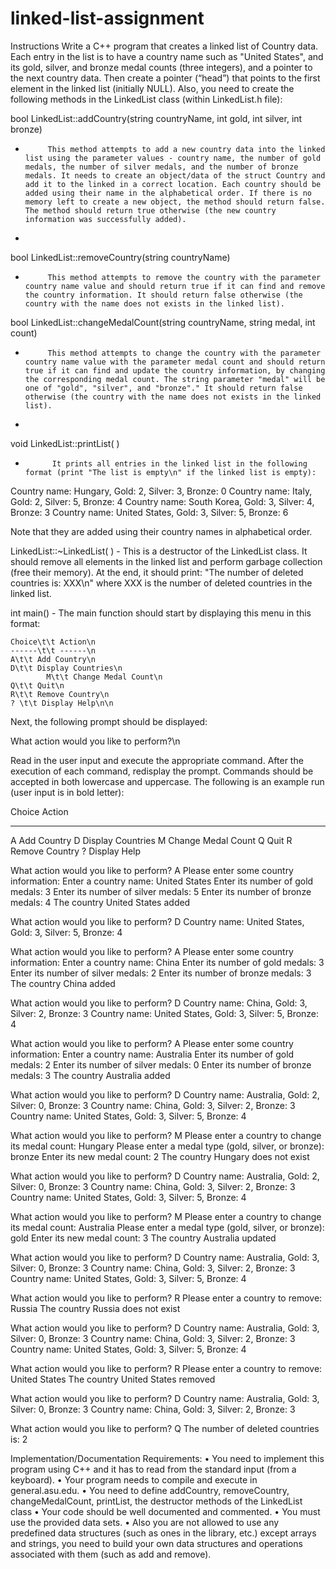 # linked-list-assignment

Instructions
Write a C++ program that creates a linked list of Country data. Each entry in the list is to have a country name such as "United States", and its gold, silver, and bronze medal counts (three integers), and a pointer to the next country data. Then create a pointer (“head”) that points to the first element in the linked list (initially NULL). Also, you need to create the following methods in the LinkedList class (within LinkedList.h file):
 
 
bool LinkedList::addCountry(string countryName, int gold, int silver, int bronze) 
-          This method attempts to add a new country data into the linked list using the parameter values - country name, the number of gold medals, the number of silver medals, and the number of bronze medals. It needs to create an object/data of the struct Country and add it to the linked in a correct location. Each country should be added using their name in the alphabetical order. If there is no memory left to create a new object, the method should return false. The method should return true otherwise (the new country information was successfully added). 
-          
bool LinkedList::removeCountry(string countryName) 
-          This method attempts to remove the country with the parameter country name value and should return true if it can find and remove the country information. It should return false otherwise (the country with the name does not exists in the linked list). 
bool LinkedList::changeMedalCount(string countryName, string medal, int count) 
-          This method attempts to change the country with the parameter country name value with the parameter medal count and should return true if it can find and update the country information, by changing the corresponding medal count. The string parameter "medal" will be one of "gold", "silver", and "bronze"." It should return false otherwise (the country with the name does not exists in the linked list). 
-          
void LinkedList::printList( )
-           It prints all entries in the linked list in the following format (print "The list is empty\n" if the linked list is empty):
Country name: Hungary, Gold: 2, Silver: 3, Bronze: 0 
Country name: Italy, Gold: 2, Silver: 5, Bronze: 4 
Country name: South Korea, Gold: 3, Silver: 4, Bronze: 3 
Country name: United States, Gold: 3, Silver: 5, Bronze: 6 

Note that they are added using their country names in alphabetical order. 
 
LinkedList::~LinkedList( ) 
	- This is a destructor of the LinkedList class. It should remove all elements in the linked list and perform garbage collection (free their memory). At the end, it should print: "The number of deleted countries is: XXX\n" where XXX is the number of deleted countries in the linked list. 
 
 
int main()
	- The main function should start by displaying this menu in this format:
 
	Choice\t\t Action\n
	------\t\t ------\n
	A\t\t Add Country\n
	D\t\t Display Countries\n
            M\t\t Change Medal Count\n
	Q\t\t Quit\n
	R\t\t Remove Country\n
	? \t\t Display Help\n\n
 
 
 
Next, the following prompt should be displayed:
 
What action would you like to perform?\n
 
Read in the user input and execute the appropriate command. After the execution of each command, redisplay the prompt. Commands should be accepted in both lowercase and uppercase. 
The following is an example run (user input is in bold letter): 


Choice Action 
------ ------ 
A Add Country 
D Display Countries 
M Change Medal Count 
Q Quit 
R Remove Country 
? Display Help 


What action would you like to perform? 
A
Please enter some country information: 
Enter a country name: 
United States
Enter its number of gold medals: 
3
Enter its number of silver medals: 
5
Enter its number of bronze medals: 
4
The country United States added 


What action would you like to perform? 
D
Country name: United States, Gold: 3, Silver: 5, Bronze: 4 

What action would you like to perform? 
A
Please enter some country information: 
Enter a country name: 
China
Enter its number of gold medals: 
3
Enter its number of silver medals: 
2
Enter its number of bronze medals: 
3
The country China added 

What action would you like to perform? 
D
Country name: China, Gold: 3, Silver: 2, Bronze: 3 
Country name: United States, Gold: 3, Silver: 5, Bronze: 4 

What action would you like to perform? 
A
Please enter some country information: 
Enter a country name: 
Australia
Enter its number of gold medals: 
2
Enter its number of silver medals: 
0
Enter its number of bronze medals: 
3
The country Australia added 

What action would you like to perform? 
D
Country name: Australia, Gold: 2, Silver: 0, Bronze: 3 
Country name: China, Gold: 3, Silver: 2, Bronze: 3 
Country name: United States, Gold: 3, Silver: 5, Bronze: 4 

What action would you like to perform? 
M
Please enter a country to change its medal count: 
Hungary
Please enter a medal type (gold, silver, or bronze): 
bronze
Enter its new medal count: 
2
The country Hungary does not exist 

What action would you like to perform? 
D
Country name: Australia, Gold: 2, Silver: 0, Bronze: 3 
Country name: China, Gold: 3, Silver: 2, Bronze: 3 
Country name: United States, Gold: 3, Silver: 5, Bronze: 4 

What action would you like to perform? 
M
Please enter a country to change its medal count: 
Australia
Please enter a medal type (gold, silver, or bronze): 
gold
Enter its new medal count: 
3
The country Australia updated 

What action would you like to perform? 
D
Country name: Australia, Gold: 3, Silver: 0, Bronze: 3 
Country name: China, Gold: 3, Silver: 2, Bronze: 3 
Country name: United States, Gold: 3, Silver: 5, Bronze: 4 

What action would you like to perform? 
R
Please enter a country to remove: 
Russia
The country Russia does not exist 

What action would you like to perform? 
D
Country name: Australia, Gold: 3, Silver: 0, Bronze: 3 
Country name: China, Gold: 3, Silver: 2, Bronze: 3 
Country name: United States, Gold: 3, Silver: 5, Bronze: 4 

What action would you like to perform? 
R
Please enter a country to remove: 
United States
The country United States removed 

What action would you like to perform? 
D
Country name: Australia, Gold: 3, Silver: 0, Bronze: 3 
Country name: China, Gold: 3, Silver: 2, Bronze: 3 

What action would you like to perform? 
Q
The number of deleted countries is: 2 
 
 
Implementation/Documentation Requirements:
•	You need to implement this program using C++ and it has to read from the standard input (from a keyboard).
•	Your program needs to compile and execute in general.asu.edu.
•	You need to define addCountry, removeCountry, changeMedalCount, printList, the destructor methods of the LinkedList class 
•	Your code should be well documented and commented.
•	You must use the provided data sets. 
•	Also you are not allowed to use any predefined data structures (such as ones in the library, etc.) except arrays and strings, you need to build your own data structures and operations associated with them (such as add and remove).

